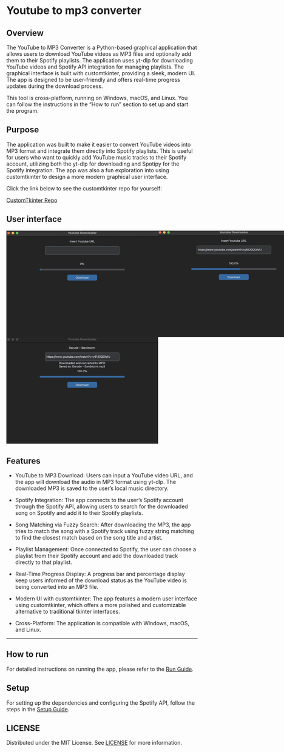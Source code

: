# Youtube to mp3 converter

## Overview

The YouTube to MP3 Converter is a Python-based graphical application that allows users to download YouTube videos as MP3 files and optionally add them to their Spotify playlists. The application uses yt-dlp for downloading YouTube videos and Spotify API integration for managing playlists. The graphical interface is built with customtkinter, providing a sleek, modern UI. The app is designed to be user-friendly and offers real-time progress updates during the download process.

This tool is cross-platform, running on Windows, macOS, and Linux. You can follow the instructions in the “How to run” section to set up and start the program.

## Purpose

The application was built to make it easier to convert YouTube videos into MP3 format and integrate them directly into Spotify playlists. This is useful for users who want to quickly add YouTube music tracks to their Spotify account, utilizing both the yt-dlp for downloading and Spotipy for the Spotify integration. The app was also a fun exploration into using customtkinter to design a more modern graphical user interface.

Click the link below to see the customtkinter repo for yourself:

[CustomTkinter Repo](https://github.com/TomSchimansky/CustomTkinter)


## User interface

<div style="display: flex; justify-content: space-between;">
    <img src="images/image1.jpg" alt="UI Screenshot 1" width="400"/>
    <img src="images/download.jpg" alt="Download Screenshot" width="400"/>
</div>

<img src="images/downloaded.jpg" alt="Downloaded Screenshot" width="400"/>


## Features

- YouTube to MP3 Download: Users can input a YouTube video URL, and the app will download the audio in MP3 format using yt-dlp. The downloaded MP3 is saved to the user’s local music directory.
  
- Spotify Integration: The app connects to the user’s Spotify account through the Spotify API, allowing users to search for the downloaded song on Spotify and add it to their Spotify playlists.
  
- Song Matching via Fuzzy Search: After downloading the MP3, the app tries to match the song with a Spotify track using fuzzy string matching to find the closest match based on the song title and artist.
  
- Playlist Management: Once connected to Spotify, the user can choose a playlist from their Spotify account and add the downloaded track directly to that playlist.
  
- Real-Time Progress Display: A progress bar and percentage display keep users informed of the download status as the YouTube video is being converted into an MP3 file.
  
- Modern UI with customtkinter: The app features a modern user interface using customtkinter, which offers a more polished and customizable alternative to traditional tkinter interfaces.
  
- Cross-Platform: The application is compatible with Windows, macOS, and Linux.

---
## How to run

For detailed instructions on running the app, please refer to the [Run Guide](/guides/run-app.md).

## Setup

For setting up the dependencies and configuring the Spotify API, follow the steps in the [Setup Guide](/guides/setup-guide.md).

## LICENSE

Distributed under the MIT License. See [LICENSE](LICENSE) for more information.